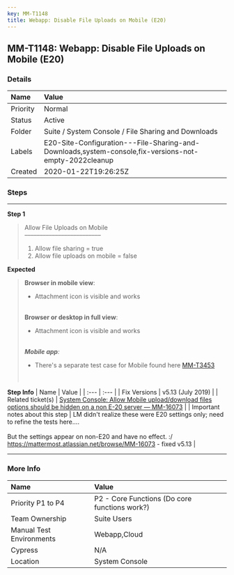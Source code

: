 ```yaml
---
key: MM-T1148
title: Webapp: Disable File Uploads on Mobile (E20)
---
```


## MM-T1148: Webapp: Disable File Uploads on Mobile (E20)

### Details

| Name     | Value                                                                                                 |
| :------- | :---------------------------------------------------------------------------------------------------- |
| Priority | Normal                                                                                                |
| Status   | Active                                                                                                |
| Folder   | Suite / System Console / File Sharing and Downloads                                                   |
| Labels   | E20-Site-Configuration---File-Sharing-and-Downloads,system-console,fix-versions-not-empty-2022cleanup |
| Created  | 2020-01-22T19:26:25Z                                                                                  |

### Steps

<hr/>

**Step 1**

> <article>Allow File Uploads on Mobile<br />–––––––––––––––––––––––––<ol><li>Allow file sharing = true</li><li>Allow file uploads on mobile = false</li></ol></article>

**Expected**

> <article><strong>Browser in mobile view</strong>:<ul><li>Attachment icon is visible and works</li></ul><br /><strong>Browser or desktop in full view</strong>:<ul><li>Attachment icon is visible and works</li></ul><br /><strong><em>Mobile app</em></strong><em>:</em><ul><li>There's a separate test case for Mobile found here <a href="https://mattermost.atlassian.net/projects/MM?selectedItem=com.atlassian.plugins.atlassian-connect-plugin%3Acom.kanoah.test-manager__main-project-page#!/testCase/MM-T3453">MM-T3453</a></li></ul><br /></article>

**Step Info**
| Name | Value |
| :--- | :--- |
| Fix Versions | v5.13 (July 2019) |
| Related ticket(s) | <a href="https://mattermost.atlassian.net/browse/MM-16073">System Console: Allow Mobile upload/download files options should be hidden on a non E-20 server — MM-16073</a> |
| Important notes about this step | LM didn't realize these were E20 settings only; need to refine the tests here....<br /><br />But the settings appear on non-E20 and have no effect. :/<br />https://mattermost.atlassian.net/browse/MM-16073 - fixed v5.13 |

<hr/>

### More Info

| Name                     | Value                                         |
| :----------------------- | :-------------------------------------------- |
| Priority P1 to P4        | P2 - Core Functions (Do core functions work?) |
| Team Ownership           | Suite Users                                   |
| Manual Test Environments | Webapp,Cloud                                  |
| Cypress                  | N/A                                           |
| Location                 | System Console                                |
